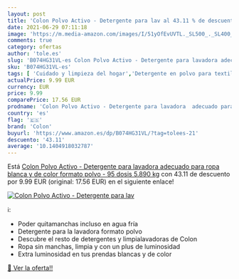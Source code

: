 ```yaml
---
layout: post
title: 'Colon Polvo Activo - Detergente para lav al 43.11 % de descuento'
date: 2021-06-29 07:11:18
image: 'https://m.media-amazon.com/images/I/51yOfEvUVTL._SL500_._SL400_.jpg'
comments: true
category: ofertas
author: 'tole.es'
slug: 'B074HG31VL-es Colon Polvo Activo - Detergente para lavadora adecuado...'
sku: 'B074HG31VL-es'
tags: [ 'Cuidado y limpieza del hogar','Detergente en polvo para textiles','Productos para la lavandería','Salud y cuidado personal','colon','detergente', ]
actualPrice: 9.99 EUR
currency: EUR
price: 9.99
comparePrice: 17.56 EUR
prodname: 'Colon Polvo Activo - Detergente para lavadora  adecuado para ropa blanca y de color  formato polvo - 95 dosis  5.890 kg'
country: 'es'
flag: '🇪🇸'
brand: 'Colon'
buyurl: 'https://www.amazon.es/dp/B074HG31VL/?tag=tolees-21'
descuento: '43.11'
average: '10.1404918032787'
---
```


Está [Colon Polvo Activo - Detergente para lavadora  adecuado para ropa blanca y de color  formato polvo - 95 dosis  5.890 kg](https://www.amazon.es/dp/B074HG31VL/?tag=tolees-21) con 43.11 de descuento por 9.99 EUR (original: 17.56 EUR) en el siguiente enlace!

[![Colon Polvo Activo - Detergente para lav](https://m.media-amazon.com/images/I/51yOfEvUVTL._SL500_._SL400_.jpg)](https://www.amazon.es/dp/B074HG31VL/?tag=tolees-21)

ℹ️:

- Poder quitamanchas incluso en agua fría
- Detergente para la lavadora formato polvo
- Descubre el resto de detergentes y limpialavadoras de Colon
- Ropa sin manchas, limpia y con un plus de luminosidad
- Extra luminosidad en tus prendas blancas y de color

[🛒 Ver la oferta!!](https://www.amazon.es/dp/B074HG31VL/?tag=tolees-21)
